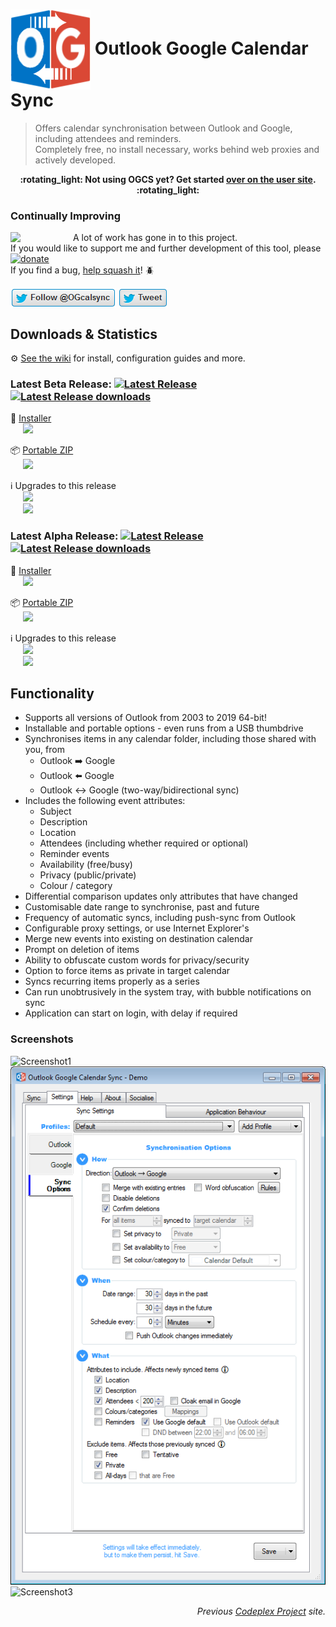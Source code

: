 # <img src="https://github.com/phw198/OutlookGoogleCalendarSync/raw/master/docs/images/ogcs128x128.png" valign="middle"> Outlook Google Calendar Sync

> Offers calendar synchronisation between Outlook and Google, including attendees and reminders.  
> Completely free, no install necessary, works behind web proxies and actively developed.

<p align="center"><b>:rotating_light: Not using OGCS yet? Get started <a href="https://phw198.github.io/OutlookGoogleCalendarSync/">over on the user site</a>. :rotating_light:</b></p>

### Continually Improving
<img src="https://raw.githubusercontent.com/phw198/OutlookGoogleCalendarSync/master/docs/images/development.jpg" v
align="left" width="100px"/> 
A lot of work has gone in to this project.  
If you would like to support me and further development of this tool, please [![donate](https://www.paypalobjects.com/en_GB/i/btn/btn_donate_SM.gif)](https://www.paypal.com/cgi-bin/webscr?cmd=_s-xclick&hosted_button_id=44DUQ7UT6WE2C&item_name=Outlook%20Google%20Calendar%20Sync%20donation.%20For%20splash%20screen%20hiding,%20enter%20your%20Gmail%20address%20in%20comment%20section)  
If you find a bug, [help squash it](https://github.com/phw198/OutlookGoogleCalendarSync/wiki/Reporting-Problems)! :beetle:  


<a href="http://www.twitter.com/OGcalsync"><img src="https://github.com/phw198/OutlookGoogleCalendarSync/raw/master/docs/images/home_twitter_follow.png" align="center"></a> <a href="https://twitter.com/intent/tweet?original_referer=https%3A%2F%2Fabout.twitter.com%2Fresources%2Fbuttons&text=I%20just%20found%20this%20amazing%20free%20tool%20to%20sync%20Outlook%20and%20Google%20calendars&tw_p=tweetbutton&url=http%3A%2F%2Fbit.ly%2FOGcalsync&via=OGcalsync"><img src="https://github.com/phw198/OutlookGoogleCalendarSync/raw/master/docs/images/home_tweet.png" align="center"></a>

## Downloads & Statistics
:gear: [See the wiki](https://github.com/phw198/OutlookGoogleCalendarSync/wiki) for install, configuration guides and more.
### Latest Beta Release: [![Latest Release](https://img.shields.io/github/release/phw198/OutlookGoogleCalendarSync.svg)](https://github.com/phw198/OutlookGoogleCalendarSync/releases/latest) [![Latest Release downloads](https://img.shields.io/github/downloads/phw198/outlookgooglecalendarsync/v2.8.0-beta/total.svg)](https://github.com/phw198/OutlookGoogleCalendarSync/releases/latest)

:floppy_disk: [Installer](https://github.com/phw198/OutlookGoogleCalendarSync/releases/download/v2.8.0-beta/Setup.exe)  
 &nbsp;&nbsp;&nbsp;&nbsp;&nbsp;[![](https://img.shields.io/github/downloads/phw198/outlookgooglecalendarsync/v2.8.0-beta/Setup.exe.svg)](https://github.com/phw198/OutlookGoogleCalendarSync/releases/download/v2.8.0-beta/Setup.exe)
 
:package: [Portable ZIP](https://github.com/phw198/OutlookGoogleCalendarSync/releases/download/v2.8.0-beta/Portable_OGCS_v2.8.0.zip)  
 &nbsp;&nbsp;&nbsp;&nbsp;&nbsp;[![](https://img.shields.io/github/downloads/phw198/outlookgooglecalendarsync/v2.8.0-beta/Portable_OGCS_v2.8.0.zip.svg)](https://github.com/phw198/OutlookGoogleCalendarSync/releases/download/v2.8.0-beta/Portable_OGCS_v2.8.0.zip)

:information_source: Upgrades to this release  
 &nbsp;&nbsp;&nbsp;&nbsp;&nbsp;![](https://img.shields.io/github/downloads/phw198/outlookgooglecalendarsync/v2.8.0-beta/OutlookGoogleCalendarSync-2.8.0-beta-full.nupkg.svg)  
 &nbsp;&nbsp;&nbsp;&nbsp;&nbsp;![](https://img.shields.io/github/downloads/phw198/outlookgooglecalendarsync/v2.8.0-beta/OutlookGoogleCalendarSync-2.8.0-beta-delta.nupkg.svg)

### Latest Alpha Release: [![Latest Release](https://img.shields.io/github/release/phw198/OutlookGoogleCalendarSync/all.svg)](https://github.com/phw198/OutlookGoogleCalendarSync/releases/tag/v2.8.2-alpha) [![Latest Release downloads](https://img.shields.io/github/downloads/phw198/outlookgooglecalendarsync/v2.8.2-alpha/total.svg)](https://github.com/phw198/OutlookGoogleCalendarSync/releases/v2.8.2-alpha)

:floppy_disk: [Installer](https://github.com/phw198/OutlookGoogleCalendarSync/releases/download/v2.8.2-alpha/Setup.exe)  
 &nbsp;&nbsp;&nbsp;&nbsp;&nbsp;[![](https://img.shields.io/github/downloads/phw198/outlookgooglecalendarsync/v2.8.2-alpha/Setup.exe.svg)](https://github.com/phw198/OutlookGoogleCalendarSync/releases/download/v2.8.2-alpha/Setup.exe)
 
:package: [Portable ZIP](https://github.com/phw198/OutlookGoogleCalendarSync/releases/download/v2.8.2-alpha/Portable_OGCS_v2.8.2.zip)  
 &nbsp;&nbsp;&nbsp;&nbsp;&nbsp;[![](https://img.shields.io/github/downloads/phw198/outlookgooglecalendarsync/v2.8.2-alpha/Portable_OGCS_v2.8.2.zip.svg)](https://github.com/phw198/OutlookGoogleCalendarSync/releases/download/v2.8.2-alpha/Portable_OGCS_v2.8.2.zip)

:information_source: Upgrades to this release  
 &nbsp;&nbsp;&nbsp;&nbsp;&nbsp;![](https://img.shields.io/github/downloads/phw198/outlookgooglecalendarsync/v2.8.2-alpha/OutlookGoogleCalendarSync-2.8.2-alpha-full.nupkg.svg)  
 &nbsp;&nbsp;&nbsp;&nbsp;&nbsp;![](https://img.shields.io/github/downloads/phw198/outlookgooglecalendarsync/v2.8.2-alpha/OutlookGoogleCalendarSync-2.8.2-alpha-delta.nupkg.svg)

## Functionality
- Supports all versions of Outlook from 2003 to 2019 64-bit!
- Installable and portable options - even runs from a USB thumbdrive
- Synchronises items in any calendar folder, including those shared with you, from
   - Outlook :arrow_right: Google
   - Outlook :arrow_left: Google
   - Outlook :left_right_arrow: Google (two-way/bidirectional sync)
- Includes the following event attributes:
   - Subject
   - Description
   - Location
   - Attendees (including whether required or optional)
   - Reminder events
   - Availability (free/busy)
   - Privacy (public/private)
   - Colour / category
- Differential comparison updates only attributes that have changed
- Customisable date range to synchronise, past and future
- Frequency of automatic syncs, including push-sync from Outlook
- Configurable proxy settings, or use Internet Explorer's
- Merge new events into existing on destination calendar
- Prompt on deletion of items
- Ability to obfuscate custom words for privacy/security
- Option to force items as private in target calendar
- Syncs recurring items properly as a series
- Can run unobtrusively in the system tray, with bubble notifications on sync
- Application can start on login, with delay if required

### Screenshots
![Screenshot1](https://github.com/phw198/OutlookGoogleCalendarSync/raw/master/docs/images/home_screen1.png)
![Screenshot2](https://github.com/phw198/OutlookGoogleCalendarSync/raw/master/docs/images/home_screen2.png)
![Screenshot3](https://github.com/phw198/OutlookGoogleCalendarSync/raw/master/docs/images/home_screen3.png)

<p align="right"><i>Previous <a href="https://outlookgooglecalendarsync.codeplex.com" target="_blank">Codeplex Project</a> site.</i></p>

